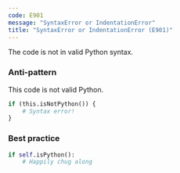 ```yaml
---
code: E901
message: "SyntaxError or IndentationError"
title: "SyntaxError or IndentationError (E901)"
---
```


The code is not in valid Python syntax.

### Anti-pattern

This code is not valid Python.

```python
if (this.isNotPython()) {
    # Syntax error!
}
```

### Best practice

```python
if self.isPython():
    # Happily chug along
```
